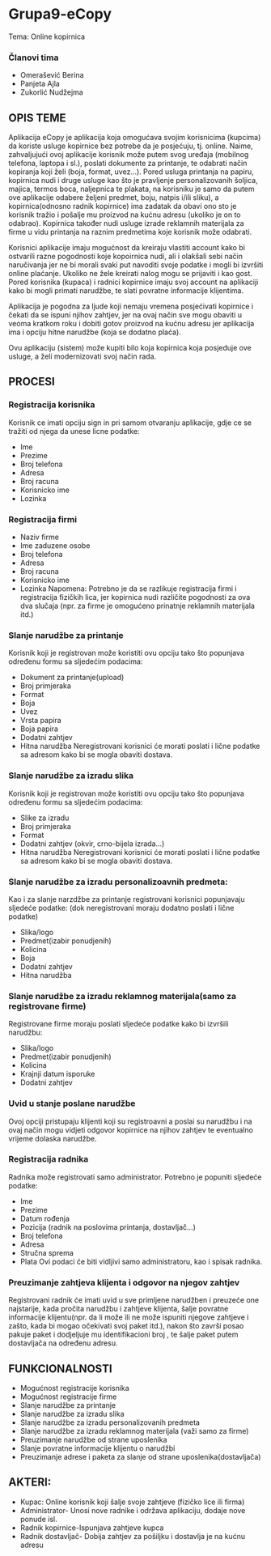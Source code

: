 # Grupa9-eCopy
Tema: Online kopirnica

### Članovi tima
- Omerašević Berina
- Panjeta Ajla
- Zukorlić Nudžejma

## OPIS  TEME

Aplikacija eCopy je aplikacija koja omogućava svojim korisnicima (kupcima) da koriste usluge kopirnice bez potrebe da je posjećuju, tj. online. Naime, zahvaljujući  ovoj aplikacije korisnik može putem svog uređaja (mobilnog telefona, laptopa i sl.), poslati dokumente za printanje, te odabrati način kopiranja koji želi (boja, format, uvez...). Pored usluga printanja na papiru, kopirnica nudi i druge usluge kao što je pravljenje personalizovanih šoljica, majica, termos boca, naljepnica te plakata, na korisniku je samo da putem ove aplikacije odabere  željeni predmet,  boju, natpis i/ili sliku), a kopirnica(odnosno radnik kopirnice) ima zadatak da obavi ono sto je korisnik tražio i pošalje mu proizvod na kućnu adresu (ukoliko je on to odabrao). Kopirnica također nudi usluge izrade reklamnih materijala za firme u vidu printanja na raznim predmetima koje korisnik može odabrati.

Korisnici aplikacije imaju mogućnost da kreiraju vlastiti account kako bi ostvarili razne pogodnosti koje kopoirnica nudi, ali i olakšali sebi način naručivanja jer ne bi morali svaki put navoditi svoje podatke i mogli bi izvršiti online plaćanje. Ukoliko ne žele kreirati nalog mogu se prijaviti i kao gost. Pored korisnika (kupaca) i radnici kopirnice imaju svoj account na aplikaciji kako bi mogli primati narudžbe, te slati povratne informacije klijentima.

Aplikacija je pogodna za ljude koji nemaju vremena posjećivati kopirnice i čekati da se ispuni njihov zahtjev, jer na ovaj način sve mogu obaviti u veoma kratkom roku i dobiti gotov proizvod na kućnu adresu jer aplikacija ima i opciju hitne narudžbe (koja se dodatno plaća).

Ovu aplikaciju (sistem) može kupiti bilo koja kopirnica koja posjeduje ove usluge, a želi modernizovati svoj način rada.

## PROCESI

### Registracija korisnika
Korisnik ce imati opciju sign in pri samom otvaranju aplikacije, gdje ce se tražiti od njega da unese licne podatke:
- Ime
-	Prezime
-	Broj telefona
-	Adresa
-	Broj racuna
-	Korisnicko ime
-	Lozinka

### Registracija firmi
-	Naziv firme
-	Ime zaduzene osobe
-	Broj telefona
-	Adresa
-	Broj racuna
-	Korisnicko ime
-	Lozinka
Napomena: Potrebno je da se razlikuje registracija firmi i registracija fizičkih lica, jer kopirnica nudi različite pogodnosti za ova dva slučaja (npr. za firme je omogućeno prinatnje reklamnih materijala itd.)

### Slanje narudžbe za printanje
Korisnik koji je  registrovan može koristiti ovu opciju tako što popunjava određenu formu sa sljedećim podacima:
-	Dokument za printanje(upload)
-	Broj primjeraka
-	Format
-	Boja
-	Uvez
-	Vrsta papira
-	Boja papira
-	Dodatni zahtjev
-	Hitna narudžba
Neregistrovani korisnici će morati poslati i lične podatke sa adresom kako bi se mogla obaviti dostava.

### Slanje narudžbe za izradu slika
Korisnik koji je  registrovan može koristiti ovu opciju tako što popunjava određenu formu sa sljedećim podacima:
-	Slike za izradu
-	Broj primjeraka
-	Format
-	Dodatni zahtjev (okvir, crno-bijela izrada...)
-	Hitna narudžba
Neregistrovani korisnici će morati poslati i lične podatke sa adresom kako bi se mogla obaviti dostava.

### Slanje narudžbe za izradu personalizoavnih predmeta:
Kao i za slanje narzdžbe za printanje registrovani korisnici popunjavaju sljedeće podatke: (dok neregistrovani moraju dodatno poslati i lične podatke)
-	Slika/logo
-	Predmet(izabir  ponudjenih)
-	Kolicina
-	Boja
-	Dodatni zahtjev
-	Hitna narudžba

### Slanje narudžbe za izradu reklamnog materijala(samo za registrovane  firme)
Registrovane firme  moraju poslati sljedeće podatke kako bi izvršili narudžbu:
-	Slika/logo
-	Predmet(izabir  ponudjenih)
-	Kolicina
-	Krajnji datum isporuke
-	Dodatni zahtjev

### Uvid u stanje poslane narudžbe
Ovoj opciji pristupaju klijenti koji su registroavni a poslai su narudžbu i na ovaj način mogu vidjeti odgovor kopirnice na njihov zahtjev te eventualno vrijeme dolaska narudžbe. 

### Registracija radnika
Radnika može registrovati samo administrator. Potrebno je popuniti sljedeće podatke:
-	Ime
-	Prezime
-	Datum rođenja
-	Pozicija (radnik na poslovima printanja, dostavljač...)
-	Broj telefona
-	Adresa
-	Stručna sprema
-	Plata
Ovi podaci će biti vidljivi samo administratoru, kao i spisak radnika.

### Preuzimanje zahtjeva klijenta i odgovor na njegov zahtjev
Registrovani radnik će imati uvid u sve primljene narudžben i preuzeće one najstarije, kada pročita narudžbu i zahtjeve klijenta, šalje povratne informacije klijentu(npr. da li može ili ne može ispuniti njegove zahtjeve i zašto, kada bi mogao očekivati svoj paket itd.), nakon što završi posao pakuje paket i dodjeljuje mu identifikacioni  broj , te šalje paket putem dostavljača na određenu adresu.

## FUNKCIONALNOSTI

- Mogućnost registracije korisnika
- Mogućnost registracije firme
- Slanje narudžbe za printanje
- Slanje narudžbe za izradu slika
- Slanje narudžbe za izradu personalizovanih predmeta
- Slanje narudžbe za izradu reklamnog materijala (važi samo za firme)
- Preuzimanje narudžbe od strane uposlenika
- Slanje povratne informacije klijentu o narudžbi
- Preuzimanje adrese i paketa za slanje od strane uposlenika(dostavljača)

## AKTERI:

- Kupac: Online korisnik koji šalje svoje zahtjeve (fizičko lice ili firma)
- Administrator- Unosi nove radnike i održava aplikaciju, dodaje nove ponude isl.
- Radnik kopirnice-Ispunjava zahtjeve kupca
- Radnik dostavljač- Dobija zahtjev za pošiljku i dostavlja je na kućnu adresu
